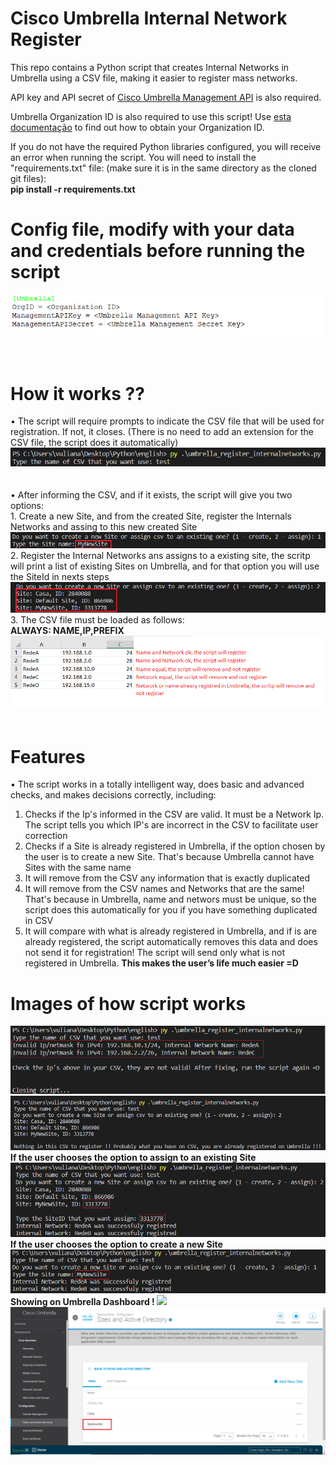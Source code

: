# Cisco Umbrella Internal Network Register

This repo contains a Python script that creates Internal Networks in Umbrella using a CSV file, making it easier to register mass networks.

API key and API secret of <a href="https://docs.umbrella.com/umbrella-api/docs/authentication-and-errors">Cisco Umbrella Management API</a> is also required.

Umbrella Organization ID is also required to use this script! Use <a href = "https://docs.umbrella.com/deployment-umbrella/docs/find-your-organization-id" target="_blank">esta documentação</a> to find out how to obtain your Organization ID.

If you do not have the required Python libraries configured, you will receive an error when running the script. You will need to install the "requirements.txt" file: (make sure it is in the same directory as the cloned git files):<br>
<b> pip install -r requirements.txt</b><br>

# Config file, modify with your data and credentials before running the script
<img src="screenshots/configuration.png"><br><br><br>


# How it works ??
• The script will require prompts to indicate the CSV file that will be used for registration. If not, it closes. (There is no need to add an extension for the CSV file, the script does it automatically)<br>
<img src="screenshots/typecsv.png"><br><br><br>
• After informing the CSV, and if it exists, the script will give you two options:<br> 
    1. Create a new Site, and from the created Site, register the Internals Networks and assing to this new created Site<br>
    <img src="screenshots/create_newSite.png"><br>
    2. Register the Internal Networks ans assigns to a existing site, the scritp will print a list of existing Sites on Umbrella, and for that option you will use the SiteId in nexts steps<br>
    <img src="screenshots/listSites.png"><br>
    3. The CSV file must be loaded as follows:<br>
<b> ALWAYS: NAME,IP,PREFIX</b>
<img src="screenshots/csv_file.png"><br><br>

# Features
•  The script works in a totally intelligent way, does basic and advanced checks, and makes decisions correctly, including:<br>
1. Checks if the Ip's informed in the CSV are valid. It must be a Network Ip. The script tells you which IP's are incorrect in the CSV to facilitate user correction
2. Checks if a Site is already registered in Umbrella, if the option chosen by the user is to create a new Site. That's because Umbrella cannot have Sites with the same name
3. It will remove from the CSV any information that is exactly duplicated
4. It will remove from the CSV names and Networks that are the same! That's because in Umbrella, name and networs must be unique, so the script does this automatically for you if you have something duplicated in CSV
5. It will compare with what is already registered in Umbrella, and if is are already registered, the script automatically removes this data and does not send it for registration! The script will send only what is not registered in Umbrella. <b>This makes the user’s life much easier =D</b>

# Images of how script works
<img src="screenshots/invalidNetwork.png"><br>
<img src="screenshots/nothing_new.png"><br>
<b> If the user chooses the option to assign to an existing Site<b><br>
<img src="screenshots/option_assign.png"><br>
<b> If the user chooses the option to create a new Site<b>
<img src="screenshots/option_create.png"><br>
<b> Showing on Umbrella Dashboard !
<img src="screenshots/umbrella_internalnetword.png"><br>
<img src="screenshots/umbrellaSites.png"><br>
